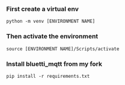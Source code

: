 ### First create a virtual env
`python -m venv [ENVIRONMENT NAME]`  

### Then activate the environment 
`source [ENVIRONMENT NAME]/Scripts/activate`

### Install bluetti_mqtt from my fork
`pip install -r requirements.txt`


